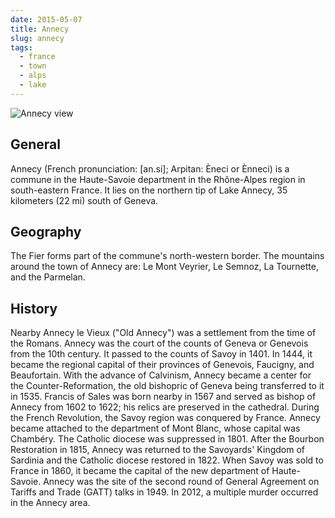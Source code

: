 ```yaml
---
date: 2015-05-07
title: Annecy
slug: annecy
tags:
  - france
  - town
  - alps
  - lake
---
```


![Annecy view](https://upload.wikimedia.org/wikipedia/commons/5/5a/Annecy-palais2.jpg)

General
-------

Annecy (French pronunciation: ​[an.si]; Arpitan: Èneci or Ènneci) is a commune in the Haute-Savoie department in the Rhône-Alpes region in south-eastern France. It lies on the northern tip of Lake Annecy, 35 kilometers (22 mi) south of Geneva.

Geography
---------

The Fier forms part of the commune's north-western border. The mountains around the town of Annecy are: Le Mont Veyrier, Le Semnoz, La Tournette, and the Parmelan.

History
-------

Nearby Annecy le Vieux ("Old Annecy") was a settlement from the time of the Romans. Annecy was the court of the counts of Geneva or Genevois from the 10th century. It passed to the counts of Savoy in 1401. In 1444, it became the regional capital of their provinces of Genevois, Faucigny, and Beaufortain. With the advance of Calvinism, Annecy became a center for the Counter-Reformation, the old bishopric of Geneva being transferred to it in 1535. Francis of Sales was born nearby in 1567 and served as bishop of Annecy from 1602 to 1622; his relics are preserved in the cathedral. During the French Revolution, the Savoy region was conquered by France. Annecy became attached to the department of Mont Blanc, whose capital was Chambéry. The Catholic diocese was suppressed in 1801. After the Bourbon Restoration in 1815, Annecy was returned to the Savoyards' Kingdom of Sardinia and the Catholic diocese restored in 1822. When Savoy was sold to France in 1860, it became the capital of the new department of Haute-Savoie. Annecy was the site of the second round of General Agreement on Tariffs and Trade (GATT) talks in 1949. In 2012, a multiple murder occurred in the Annecy area.
